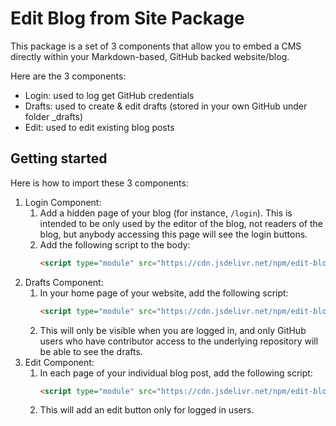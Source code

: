 # Edit Blog from Site Package

This package is a set of 3 components that allow you to embed a CMS directly within your Markdown-based, GitHub backed website/blog.

Here are the 3 components:
* Login: used to log get GitHub credentials
* Drafts: used to create & edit drafts (stored in your own GitHub under folder _drafts)
* Edit: used to edit existing blog posts

## Getting started 

Here is how to import these 3 components:
1. Login Component: 
   1. Add a hidden page of your blog (for instance, `/login`). This is intended to be only used by the editor of the blog, not readers of the blog, but anybody accessing this page will see the login buttons.
   2.  Add the following script to the body: 
        ```html 
        <script type="module" src="https://cdn.jsdelivr.net/npm/edit-blog-from-site@0.0.4/dist/LoginClient.js"></script>
        ```
2. Drafts Component:
   1. In your home page of your website, add the following script: 
        ```html 
        <script type="module" src="https://cdn.jsdelivr.net/npm/edit-blog-from-site@0.0.4/dist/DraftsClient.js"></script>
        ```
    2. This will only be visible when you are logged in, and only GitHub users who have contributor access to the underlying repository will be able to see the drafts.
3. Edit Component:
   1. In each page of your individual blog post, add the following script:
        ```html 
        <script type="module" src="https://cdn.jsdelivr.net/npm/edit-blog-from-site@0.0.4/dist/PostClient.js"></script>
        ```
    2. This will add an edit button only for logged in users.

